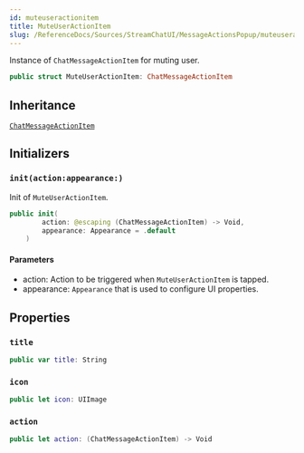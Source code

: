 ```yaml
---
id: muteuseractionitem 
title: MuteUserActionItem
slug: /ReferenceDocs/Sources/StreamChatUI/MessageActionsPopup/muteuseractionitem
---
```


Instance of `ChatMessageActionItem` for muting user.

``` swift
public struct MuteUserActionItem: ChatMessageActionItem 
```

## Inheritance

[`ChatMessageActionItem`](ChatMessageActionItem)

## Initializers

### `init(action:appearance:)`

Init of `MuteUserActionItem`.

``` swift
public init(
        action: @escaping (ChatMessageActionItem) -> Void,
        appearance: Appearance = .default
    ) 
```

#### Parameters

  - action: Action to be triggered when `MuteUserActionItem` is tapped.
  - appearance: `Appearance` that is used to configure UI properties.

## Properties

### `title`

``` swift
public var title: String 
```

### `icon`

``` swift
public let icon: UIImage
```

### `action`

``` swift
public let action: (ChatMessageActionItem) -> Void
```
